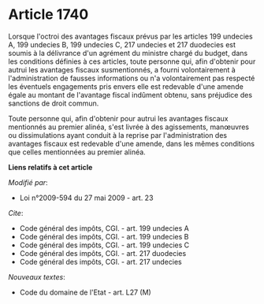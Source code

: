 # Article 1740

Lorsque l'octroi des avantages fiscaux prévus par les articles 199 undecies A, 199 undecies B, 199 undecies C, 217 undecies
et 217 duodecies est soumis à la délivrance d'un agrément du ministre chargé du budget, dans les conditions définies à ces
articles, toute personne qui, afin d'obtenir pour autrui les avantages fiscaux susmentionnés, a fourni volontairement à
l'administration de fausses informations ou n'a volontairement pas respecté les éventuels engagements pris envers elle est
redevable d'une amende égale au montant de l'avantage fiscal indûment obtenu, sans préjudice des sanctions de droit commun. 

Toute personne qui, afin d'obtenir pour autrui les avantages fiscaux mentionnés au premier alinéa, s'est livrée à des
agissements, manœuvres ou dissimulations ayant conduit à la reprise par l'administration des avantages fiscaux est redevable
d'une amende, dans les mêmes conditions que celles mentionnées au premier alinéa.

**Liens relatifs à cet article**

_Modifié par_:

  - Loi n°2009-594 du 27 mai 2009 - art. 23

_Cite_:

  - Code général des impôts, CGI. - art. 199 undecies A
  - Code général des impôts, CGI. - art. 199 undecies B
  - Code général des impôts, CGI. - art. 199 undecies C
  - Code général des impôts, CGI. - art. 217 duodecies
  - Code général des impôts, CGI. - art. 217 undecies

_Nouveaux textes_:

  - Code du domaine de l'Etat - art. L27 (M)
